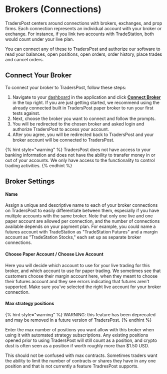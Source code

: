 # Brokers (Connections)

TradersPost centers around connections with brokers, exchanges, and prop firms. Each connection represents an individual account with your broker or exchange. For instance, if you link two accounts with TradeStation, both would count under your live plan.

You can connect any of these to TradersPost and authorize our software to read your balances, open positions, open orders, order history, place trades and cancel orders.

## Connect Your Broker

To connect your broker to TradersPost, follow these steps:

1. Navigate to your [dashboard](https://app.traderspost.io/app/dashboard) in the application and click [**Connect Broker**](https://app.traderspost.io/app/trading/brokers/choose) in the top right. If you are just getting started, we recommend using the already connected built in TradersPost paper broker to run your first tests against.
2. Next, choose the broker you want to connect and follow the prompts.
3. You will be redirected to the chosen broker and asked login and authorize TradersPost to access your account.
4. After you agree, you will be redirected back to TradersPost and your broker account will be connected to TradersPost.

{% hint style="warning" %}
TradersPost does not have access to your banking information and does not have the ability to transfer money in or out of your accounts. We only have access to the functionality to control trading activities.
{% endhint %}

## Broker Settings

#### **Name**

Assign a unique and descriptive name to each of your broker connections on TradersPost to easily differentiate between them, especially if you have multiple accounts with the same broker. Note that only one live and one paper account are allowed per connection, and the number of connections available depends on your payment plan. For example, you could name a futures account with TradeStation as "TradeStation Futures" and a margin account as "TradeStation Stocks," each set up as separate broker connections.

#### **Choose Paper Account / Choose Live Account**

Here you will decide which account to use for your live trading for this broker, and which account to use for paper trading. We sometimes see that customers choose their margin account here, when they meant to choose their futures account and they see errors indicating that futures aren't supported. Make sure you've selected the right live account for your broker connection.

#### **Max strategy positions**

{% hint style="warning" %}
WARNING: this feature has been deprecated and may be removed in a future version of TradersPost.
{% endhint %}

Enter the max number of positions you want allow with this broker when using it with automated strategy subscriptions. Any existing positions opened prior to using TradersPost will still count as a position, and crypto dust is often seen as a position if worth roughly more than $1.50 USD.

This should not be confused with max contracts. Sometimes traders want the ability to limit the number of contracts or shares they have in any one position and that is not currently a feature TradresPost supports.
